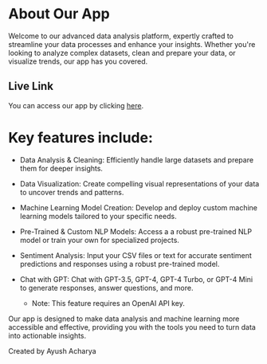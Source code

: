 # About Our App

Welcome to our advanced data analysis platform, expertly crafted to streamline your data processes and enhance your insights. Whether you're looking to analyze complex datasets, clean and prepare your data, or visualize trends, our app has you covered.

## Live Link

You can access our app by clicking [here](https://data-analysis-project-84gybqqbhzasg9ohpnmyfk.streamlit.app/).

# Key features include:

* Data Analysis & Cleaning: Efficiently handle large datasets and prepare them for deeper insights.

* Data Visualization: Create compelling visual representations of your data to uncover trends and patterns.

* Machine Learning Model Creation: Develop and deploy custom machine learning models tailored to your specific needs.

* Pre-Trained & Custom NLP Models: Access a a robust pre-trained NLP model or train your own for specialized projects.

* Sentiment Analysis: Input your CSV files or text for accurate sentiment predictions and responses using a robust pre-trained model.

* Chat with GPT: Chat with GPT-3.5, GPT-4, GPT-4 Turbo, or GPT-4 Mini to generate responses, answer questions, and more.

    * Note: This feature requires an OpenAI API key.

Our app is designed to make data analysis and machine learning more accessible and effective, providing you with the tools you need to turn data into actionable insights.

Created by Ayush Acharya


